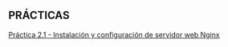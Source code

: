 ## PRÁCTICAS

[Práctica 2.1 - Instalación y configuración de servidor web Nginx](Practica%202.1/index.md)